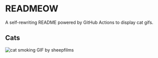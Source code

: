 # READMEOW

A self-rewriting README powered by GitHub Actions to display cat gifs.

## Cats

![cat smoking GIF by sheepfilms](https://media0.giphy.com/media/l0ExdMHUDKteztyfe/200.gif?cid=9acd02da8ex7uzh8mt6lartsnc87o07xqdgl5kbol9u7n6f7&ep=v1_gifs_search&rid=200.gif&ct=g)
